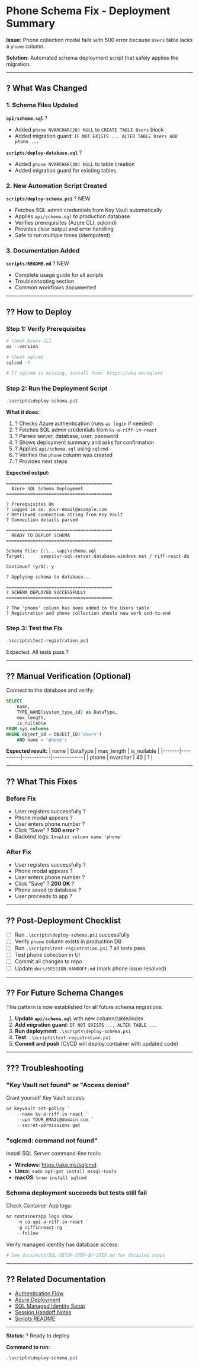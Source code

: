 # Phone Schema Fix - Deployment Summary

**Issue:** Phone collection modal fails with 500 error because `Users` table lacks a `phone` column.

**Solution:** Automated schema deployment script that safely applies the migration.

---

## ? What Was Changed

### 1. Schema Files Updated

**`api/schema.sql`** ?
- Added `phone NVARCHAR(20) NULL` to `CREATE TABLE Users` block
- Added migration guard: `IF NOT EXISTS ... ALTER TABLE Users ADD phone ...`

**`scripts/deploy-database.sql`** ?
- Added `phone NVARCHAR(20) NULL` to table creation
- Added migration guard for existing tables

### 2. New Automation Script Created

**`scripts/deploy-schema.ps1`** ? NEW
- Fetches SQL admin credentials from Key Vault automatically
- Applies `api/schema.sql` to production database
- Verifies prerequisites (Azure CLI, sqlcmd)
- Provides clear output and error handling
- Safe to run multiple times (idempotent)

### 3. Documentation Added

**`scripts/README.md`** ? NEW
- Complete usage guide for all scripts
- Troubleshooting section
- Common workflows documented

---

## ?? How to Deploy

### Step 1: Verify Prerequisites

```powershell
# Check Azure CLI
az --version

# Check sqlcmd
sqlcmd -?

# If sqlcmd is missing, install from: https://aka.ms/sqlcmd
```

### Step 2: Run the Deployment Script

```powershell
.\scripts\deploy-schema.ps1
```

**What it does:**
1. ? Checks Azure authentication (runs `az login` if needed)
2. ? Fetches SQL admin credentials from `kv-a-riff-in-react`
3. ? Parses server, database, user, password
4. ? Shows deployment summary and asks for confirmation
5. ? Applies `api/schema.sql` using `sqlcmd`
6. ? Verifies the `phone` column was created
7. ? Provides next steps

**Expected output:**
```
========================================
  Azure SQL Schema Deployment
========================================

? Prerequisites OK
? Logged in as: your-email@example.com
? Retrieved connection string from Key Vault
? Connection details parsed

========================================
  READY TO DEPLOY SCHEMA
========================================

Schema file: C:\...\api\schema.sql
Target:      sequitur-sql-server.database.windows.net / riff-react-db

Continue? (y/N): y

? Applying schema to database...

========================================
? SCHEMA DEPLOYED SUCCESSFULLY
========================================

? The 'phone' column has been added to the Users table
? Registration and phone collection should now work end-to-end
```

### Step 3: Test the Fix

```powershell
.\scripts\test-registration.ps1
```

Expected: All tests pass ?

---

## ?? Manual Verification (Optional)

Connect to the database and verify:

```sql
SELECT 
    name, 
    TYPE_NAME(system_type_id) as DataType,
    max_length,
    is_nullable
FROM sys.columns 
WHERE object_id = OBJECT_ID('Users') 
    AND name = 'phone';
```

**Expected result:**
| name  | DataType | max_length | is_nullable |
|-------|----------|------------|-------------|
| phone | nvarchar | 40         | 1           |

---

## ?? What This Fixes

### Before Fix
- User registers successfully ?
- Phone modal appears ?
- User enters phone number ?
- Click "Save" ? **500 error** ?
- Backend logs: `Invalid column name 'phone'`

### After Fix
- User registers successfully ?
- Phone modal appears ?
- User enters phone number ?
- Click "Save" ? **200 OK** ?
- Phone saved to database ?
- User proceeds to app ?

---

## ?? Post-Deployment Checklist

- [ ] Run `.\scripts\deploy-schema.ps1` successfully
- [ ] Verify `phone` column exists in production DB
- [ ] Run `.\scripts\test-registration.ps1` ? all tests pass
- [ ] Test phone collection in UI
- [ ] Commit all changes to repo
- [ ] Update `docs/SESSION-HANDOFF.md` (mark phone issue resolved)

---

## ?? For Future Schema Changes

This pattern is now established for all future schema migrations:

1. **Update `api/schema.sql`** with new column/table/index
2. **Add migration guard**: `IF NOT EXISTS ... ALTER TABLE ...`
3. **Run deployment**: `.\scripts\deploy-schema.ps1`
4. **Test**: `.\scripts\test-registration.ps1`
5. **Commit and push** (CI/CD will deploy container with updated code)

---

## ??? Troubleshooting

### "Key Vault not found" or "Access denied"

Grant yourself Key Vault access:
```powershell
az keyvault set-policy `
    --name kv-a-riff-in-react `
    --upn YOUR_EMAIL@domain.com `
    --secret-permissions get
```

### "sqlcmd: command not found"

Install SQL Server command-line tools:
- **Windows**: https://aka.ms/sqlcmd
- **Linux**: `sudo apt-get install mssql-tools`
- **macOS**: `brew install sqlcmd`

### Schema deployment succeeds but tests still fail

Check Container App logs:
```powershell
az containerapp logs show `
    -n ca-api-a-riff-in-react `
    -g riffinreact-rg `
    --follow
```

Verify managed identity has database access:
```powershell
# See docs/Auth/SQL-SETUP-STEP-BY-STEP.md for detailed steps
```

---

## ?? Related Documentation

- [Authentication Flow](../docs/07-authentication.md)
- [Azure Deployment](../docs/10-azure-deployment.md)
- [SQL Managed Identity Setup](../docs/Auth/SQL-SETUP-STEP-BY-STEP.md)
- [Session Handoff Notes](../docs/SESSION-HANDOFF.md)
- [Scripts README](./README.md)

---

**Status:** ? Ready to deploy

**Command to run:**
```powershell
.\scripts\deploy-schema.ps1
```
